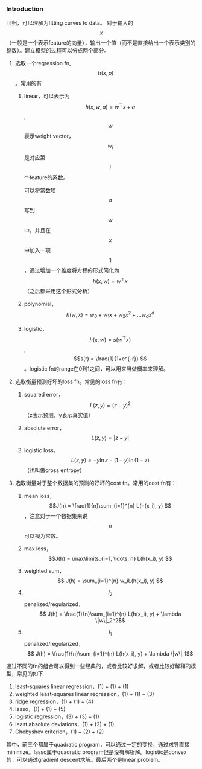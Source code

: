 ### Introduction

回归，可以理解为fitting curves to data。 对于输入的$$x$$（一般是一个表示feature的向量），输出一个值（而不是直接给出一个表示类别的整数）。建立模型的过程可以分成两个部分。

1. 选取一个regression fn, $$h(x, p)$$。常用的有

   1. linear，可以表示为$$h(x, w, a) = w^{\top}x+a$$, $$w$$表示weight vector，$$w_i$$是对应第$$i$$个feature的系数。

      可以将常数项$$a$$写到$$w$$中，并且在$$x$$中加入一项$$1$$，通过增加一个维度将方程的形式简化为$$h(x,w) = w^{\top}x$$（之后都采用这个形式分析）

   2. polynomial，$$h(w,x) = w_0 + w_1x + w_2x^2 + \ldots w_dx^d $$

   3. logistic，$$h(x, w) = s(w^{\top}x)$$, $$s(r) = \frac{1}{1+e^{-r}} $$。logistic fn的range在0到1之间，可以用来当做概率来理解。

2. 选取衡量预测好坏的loss fn。常见的loss fn有：

   1. squared error，$$L(z, y) = (z-y)^2$$ （z表示预测，y表示真实值）

   2. absolute error， $$L(z, y) = |z-y| $$

   3. logistic loss， $$L(z, y) = -y\ln z-(1-y)\ln (1-z)$$（也叫做cross entropy）

3. 选取衡量对于整个数据集的预测的好坏的cost fn。常用的cost fn有：

   1. mean loss， $$J(h) = \frac{1}{n}\sum_{i=1}^{n} L(h(x_i), y) $$，注意对于一个数据集来说$$n$$可以视为常数。

   2. max loss，$$J(h) = \max\limits_{i=1, \ldots, n} L(h(x_i), y) $$

   3. weighted sum， $$ J(h) = \sum_{i=1}^{n} w_iL(h(x_i), y) $$

   4. $$l_2$$ penalized/regularized，$$ J(h) = \frac{1}{n}\sum_{i=1}^{n} L(h(x_i), y) + \lambda \|w\|_2^2$$

   5. $$l_1$$ penalized/regularized，$$ J(h) = \frac{1}{n}\sum_{i=1}^{n} L(h(x_i), y) + \lambda \|w\|_1$$

通过不同的fn的组合可以得到一些经典的，或者比较好求解，或者比较好解释的模型，常见的如下

1. least-squares linear regression，\(1\) + \(1\) + \(1\)
2. weighted least-squares linear regression，\(1\) + \(1\) + \(3\)
3. ridge regression，\(1\) + \(1\) + \(4\)
4. lasso，\(1\) + \(1\) + \(5\)
5. logistic regression，\(3\) + \(3\) + \(1\)
6. least absolute deviations，\(1\) + \(2\) + \(1\)
7. Chebyshev criterion，\(1\) + \(2\) + \(2\)

其中，前三个都属于quadratic program，可以通过一定的变换，通过求导直接minimize。lasso属于quadratic program但是没有解析解。logistic是convex的，可以通过gradient descent求解。最后两个是linear problem。

